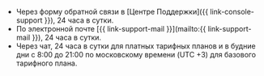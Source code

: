 * Через форму обратной связи в [Центре Поддержки]({{ link-console-support }}), 24 часа в сутки.
* По электронной почте [{{ link-support-mail }}](mailto:{{ link-support-mail }}), 24 часа в сутки.
* Через чат, 24 часа в сутки для платных тарифных планов и в будние дни с 8:00 до 21:00 по московскому времени (UTC +3) для базового тарифного плана.
